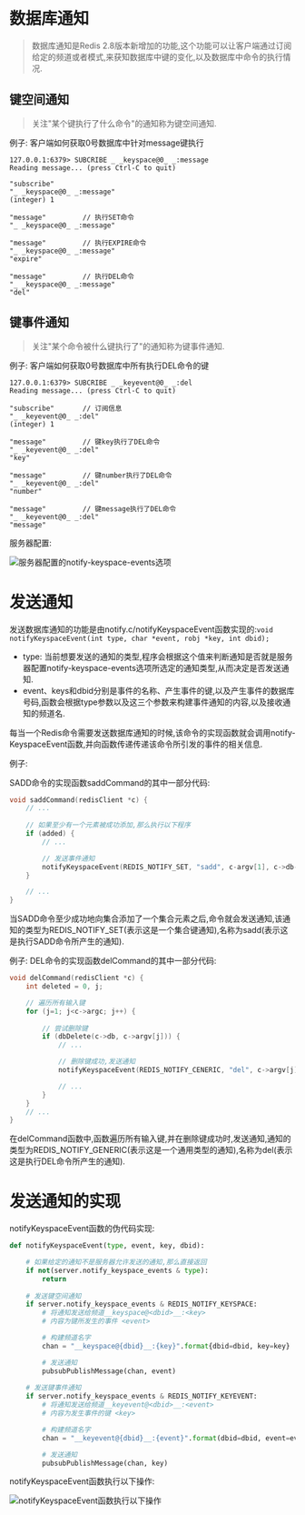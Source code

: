 # 数据库通知
> 数据库通知是Redis 2.8版本新增加的功能,这个功能可以让客户端通过订阅给定的频道或者模式,来获知数据库中键的变化,以及数据库中命令的执行情况.

## 键空间通知
> 关注"某个键执行了什么命令"的通知称为键空间通知.

例子: 客户端如何获取0号数据库中针对message键执行
```
127.0.0.1:6379> SUBCRIBE _ _keyspace@0_ _:message
Reading message... (press Ctrl-C to quit)

"subscribe"
"_ _keyspace@0_ _:message"
(integer) 1

"message"         // 执行SET命令
"_ _keyspace@0_ _:message"

"message"         // 执行EXPIRE命令
"_ _keyspace@0_ _:message"
"expire"

"message"         // 执行DEL命令
"_ _keyspace@0_ _:message"
"del"
```

## 键事件通知
> 关注"某个命令被什么键执行了"的通知称为键事件通知.

例子: 客户端如何获取0号数据库中所有执行DEL命令的键
```
127.0.0.1:6379> SUBCRIBE _ _keyevent@0_ _:del
Reading message... (press Ctrl-C to quit)

"subscribe"       // 订阅信息
"_ _keyevent@0_ _:del"
(integer) 1

"message"         // 键key执行了DEL命令
"_ _keyevent@0_ _:del"
"key"

"message"         // 键number执行了DEL命令
"_ _keyevent@0_ _:del"
"number"

"message"         // 键message执行了DEL命令
"_ _keyevent@0_ _:del"
"message"
```

服务器配置:

![服务器配置的notify-keyspace-events选项](https://github.com/gdufeZLYL/blog/blob/master/images/20180512125018.png)

# 发送通知
发送数据库通知的功能是由notify.c/notifyKeyspaceEvent函数实现的:`void notifyKeyspaceEvent(int type, char *event, robj *key, int dbid);`
* type: 当前想要发送的通知的类型,程序会根据这个值来判断通知是否就是服务器配置notify-keyspace-events选项所选定的通知类型,从而决定是否发送通知.
* event、keys和dbid分别是事件的名称、产生事件的键,以及产生事件的数据库号码,函数会根据type参数以及这三个参数来构建事件通知的内容,以及接收通知的频道名.

每当一个Redis命令需要发送数据库通知的时候,该命令的实现函数就会调用notify-KeyspaceEvent函数,并向函数传递传递该命令所引发的事件的相关信息.

例子:

SADD命令的实现函数saddCommand的其中一部分代码:
```c++
void saddCommand(redisClient *c) {
    // ...
    
    // 如果至少有一个元素被成功添加,那么执行以下程序
    if (added) {
        // ...

        // 发送事件通知
        notifyKeyspaceEvent(REDIS_NOTIFY_SET, "sadd", c-argv[1], c->db->id);
    }

    // ...
}
```
当SADD命令至少成功地向集合添加了一个集合元素之后,命令就会发送通知,该通知的类型为REDIS_NOTIFY_SET(表示这是一个集合键通知),名称为sadd(表示这是执行SADD命令所产生的通知).

例子: DEL命令的实现函数delCommand的其中一部分代码:
```c++
void delCommand(redisClient *c) {
    int deleted = 0, j;

    // 遍历所有输入键
    for (j=1; j<c->argc; j++) {
        
        // 尝试删除键
        if (dbDelete(c->db, c->argv[j])) {
            // ...

            // 删除键成功,发送通知
            notifyKeyspaceEvent(REDIS_NOTIFY_CENERIC, "del", c->argv[j], c->db->id);

            // ...
        }
    }
    // ...
}
```
在delCommand函数中,函数遍历所有输入键,并在删除键成功时,发送通知,通知的类型为REDIS_NOTIFY_GENERIC(表示这是一个通用类型的通知),名称为del(表示这是执行DEL命令所产生的通知).

# 发送通知的实现
notifyKeyspaceEvent函数的伪代码实现:
```python
def notifyKeyspaceEvent(type, event, key, dbid):

    # 如果给定的通知不是服务器允许发送的通知,那么直接返回
    if not(server.notify_keyspace_events & type):
        return
    
    # 发送键空间通知
    if server.notify_keyspace_events & REDIS_NOTIFY_KEYSPACE:
        # 将通知发送给频道__keyspace@<dbid>__:<key>
        # 内容为键所发生的事件 <event>

        # 构建频道名字
        chan = "__keyspace@{dbid}__:{key}".format{dbid=dbid, key=key}

        # 发送通知
        pubsubPublishMessage(chan, event)
    
    # 发送键事件通知
    if server.notify_keyspace_events & REDIS_NOTIFY_KEYEVENT:
        # 将通知发送给频道__keyevent@<dbid>__:<event>
        # 内容为发生事件的键 <key>

        # 构建频道名字
        chan = "__keyevent@{dbid}__:{event}".format(dbid=dbid, event=event)

        # 发送通知
        pubsubPublishMessage(chan, key)
```
notifyKeyspaceEvent函数执行以下操作:

![notifyKeyspaceEvent函数执行以下操作](https://github.com/gdufeZLYL/blog/blob/master/images/20180512164456.png)